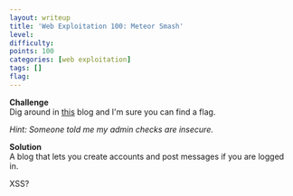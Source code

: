 ```yaml
---
layout: writeup
title: 'Web Exploitation 100: Meteor Smash'
level:
difficulty:
points: 100
categories: [web exploitation]
tags: []
flag:
---
```

**Challenge**   
Dig around in [this][1] blog and I'm sure you can find a flag.

*Hint: Someone told me my admin checks are insecure.*

**Solution**   
A blog that lets you create accounts and post messages if you are logged
in.

XSS?



[1]: http://107.170.122.6:8082/